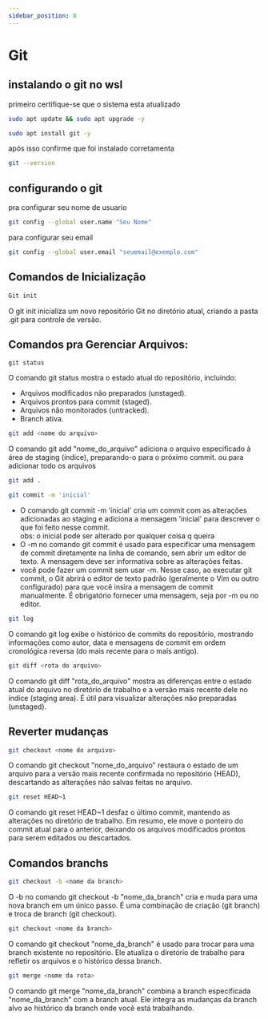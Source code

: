 ```yaml
---
sidebar_position: 8
---
```


# Git

## instalando o git no wsl

primeiro  certifique-se que o sistema esta atualizado

```bash
sudo apt update && sudo apt upgrade -y
```

```bash
sudo apt install git -y
```
após isso confirme que foi instalado corretamenta

```bash
git --version
```


## configurando o git

pra configurar seu nome de usuario
```bash
git config --global user.name "Seu Nome"
```

para configurar seu email
```bash
git config --global user.email "seuemail@exemplo.com"
```

## Comandos de Inicialização

```bash
Git init
```

O git init inicializa um novo repositório Git no diretório atual, criando a pasta .git para controle de versão.

## Comandos pra Gerenciar Arquivos:

```
git status
```
O comando git status mostra o estado atual do repositório, incluindo:

- Arquivos modificados não preparados (unstaged).
- Arquivos prontos para commit (staged).
- Arquivos não monitorados (untracked).
- Branch ativa.
```bash
git add <nome do arquivo>
```
O comando git add "nome_do_arquivo" adiciona o arquivo especificado à área de staging (índice), preparando-o para o próximo commit.
ou
para adicionar todo os arquivos
```bash
git add .
```

```bash
git commit -m 'inicial'
```
- O comando git commit -m 'inicial' cria um commit com as alterações adicionadas ao staging e adiciona a mensagem 'inicial' para descrever o que foi feito nesse commit.<br/>
obs: o inicial pode ser alterado por qualquer coisa q queira
- O -m no comando git commit é usado para especificar uma mensagem de commit diretamente na linha de comando, sem abrir um editor de texto. A mensagem deve ser informativa sobre as alterações feitas.
- você pode fazer um commit sem usar -m. Nesse caso, ao executar git commit, o Git abrirá o editor de texto padrão (geralmente o Vim ou outro configurado) para que você insira a mensagem de commit manualmente. É obrigatório fornecer uma mensagem, seja por -m ou no editor.

```bash
git log
```
O comando git log exibe o histórico de commits do repositório, mostrando informações como autor, data e mensagens de commit em ordem cronológica reversa (do mais recente para o mais antigo).

```bash
git diff <rota do arquivo>
```

O comando git diff "rota_do_arquivo" mostra as diferenças entre o estado atual do arquivo no diretório de trabalho e a versão mais recente dele no índice (staging area). É útil para visualizar alterações não preparadas (unstaged).

## Reverter mudanças

```bash
git checkout <nome do arquivo>
```
O comando git checkout "nome_do_arquivo" restaura o estado de um arquivo para a versão mais recente confirmada no repositório (HEAD), descartando as alterações não salvas feitas no arquivo.

```bash
git reset HEAD~1
```
O comando git reset HEAD~1 desfaz o último commit, mantendo as alterações no diretório de trabalho. Em resumo, ele move o ponteiro do commit atual para o anterior, deixando os arquivos modificados prontos para serem editados ou descartados.

## Comandos branchs


```bash
git checkout -b <nome da branch>
```
O -b no comando git checkout -b "nome_da_branch" cria e muda para uma nova branch em um único passo. É uma combinação de criação (git branch) e troca de branch (git checkout).


```bash
git checkout <nome da branch>
```

O comando git checkout "nome_da_branch" é usado para trocar para uma branch existente no repositório. Ele atualiza o diretório de trabalho para refletir os arquivos e o histórico dessa branch.



```bash
git merge <nome da rota>
```

O comando git merge "nome_da_branch" combina a branch especificada "nome_da_branch" com a branch atual. Ele integra as mudanças da branch alvo ao histórico da branch onde você está trabalhando.
